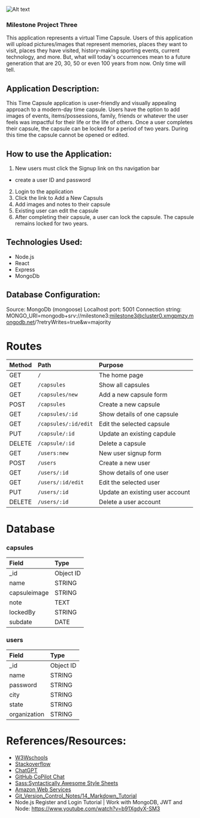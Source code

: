 ![Alt text](public/timecapsulebanner4.gif)

###   Milestone Project Three

This application represents a virtual Time Capsule. Users of this application will upload pictures/images that represent memories, places they want to visit, places they have visited, history-making sporting events, current technology, and more. But, what will today's occurrences mean to a future generation that are 20, 30, 50 or even 100 years from now. Only time will tell. 

## Application Description:
This Time Capsule application is user-friendly and visually appealing approach to a modern-day time capsule. Users have the option to add images of events, items/possessions, family, friends or whatever the user feels was impactful for their life or the life of others. Once a user completes their capsule, the capsule can be locked for a period of two years. During this time the capsule cannot be opened or edited.


## How to use the Application:
1. New users must click the Signup link on ths navigation bar
  - create a user ID and password
2. Login to the application 
3. Click the link to Add a New Capsuls
4. Add images and notes to their capsule
5. Existing user can edit the capsule
6. After completing their capsule, a user can lock the capsule. The capsule remains locked for two years.


## Technologies Used:
  - Node.js
  - React
  - Express
  - MongoDb


## Database Configuration:
Source: MongoDb (mongoose)
Localhost port: 5001
Connection string: MONGO_URI=mongodb+srv://milestone3:milestone3@cluster0.xmgpmzy.mongodb.net/?retryWrites=true&w=majority


# Routes		
| Method |Path | Purpose |
|:---------|:----------------------|:-----------------------------|
| GET | `/` | The home page |
| GET | `/capsules` | Show all capsules |
| GET | `/capsules/new` | Add a new capsule form |
| POST | `/capsules` | Create a new capsule |
| GET | `/capsules/:id` | Show details of one capsule |
| GET | `/capsules/:id/edit` | Edit the selected capsule |
| PUT | `/capsule/:id` | Update an existing capdule |
| DELETE | `/capsule/:id` | Delete a capsule |
| GET | `/users:new` | New user signup form |
| POST | `/users` | Create a new user |
| GET | `/users/:id` | Show details of one user |
| GET | `/users/:id/edit` | Edit the selected user |
| PUT | `/users/:id` | Update an existing user account |
| DELETE | `/users/:id` | Delete a user account |



# Database		
### capsules		
| Field | Type |
|:----------|:--------------|
| _id | Object ID |
| name | STRING |
| capsuleimage | STRING |
| note | TEXT |
| lockedBy | STRING	|
| subdate | DATE |


### users		
| Field | Type |
|:--------------|:---------------
| _id | Object ID |
| name | STRING	|
| password | STRING
| city | STRING	|
| state | STRING |
| organization | STRING |	


# References/Resources:
- [W3Wschools](https://www.w3wschools.com)
- [Stackoverflow](https://stackoverflow.com)
- [ChatGPT](https://openai.com/chatgpt)
- [GitHub CoPilot Chat](https://marketplace.visualstudio.com/items?itemName=GitHub.copilot-chat)
- [Sass:Syntactically Awesome Style Sheets](https://sass-lang.com/)
- [Amazon Web Services](https://us-east-2.console.aws.amazon.com/console/home?region=us-east-2)
- [Git_Version_Control_Notes/14_Markdown_Tutorial](https://github.com/CodyNicholson/Git_Version_Control_Notes/blob/master/14_Markdown_Tutorial.md)
- Node.js Register and Login Tutorial | Work with MongoDB, JWT and Node: https://www.youtube.com/watch?v=b91XgdyX-SM3
